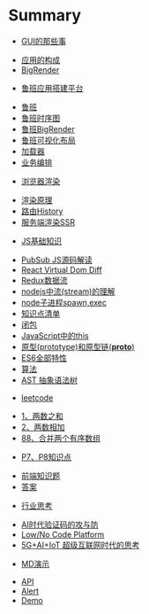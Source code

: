 # Summary
* [GUI的那些事]()
 - [应用的构成](introduction/app.md)
 - [BigRender](introduction/bigrender.md)
 
* [鲁班应用搭建平台]()
 - [鲁班](luban/about.md)
 - [鲁班时序图](luban/timeline.md)
 - [鲁班BigRender](luban/bigrender.md)
 - [鲁班可视化布局](luban/rgl.md)
 - [加载器](luban/loader.md) 
 - [业务编排](luban/event.md) 

* [浏览器渲染]()
 - [渲染原理](browser/render.md) 
 - [路由History](browser/history.md) 
 - [服务端渲染SSR](browser/ssr.md) 

* [JS基础知识]()
 - [PubSub JS源码解读](knowledge/pubsub.md)
 - [React Virtual Dom Diff](knowledge/domdiff.md)
 - [Redux数据流](knowledge/redux.md)
 - [nodejs中流(stream)的理解](knowledge/stream.md)
 - [node子进程spawn,exec](knowledge/child_process.md)
 - [知识点清单](knowledge/list.md)
 - [闭包](knowledge/closure.md)
 - [JavaScript中的this](knowledge/this.md)
 - [原型(prototype)和原型链(__proto__)](knowledge/prototype.md)
 - [ES6全部特性](knowledge/es6.md)
 - [算法](knowledge/algorithm.md)
 - [AST 抽象语法树](knowledge/ast.md)
 
* [leetcode]()
 - [1、两数之和](leetcode/twoSum.md)
 - [2、两数相加](leetcode/addTwoNumbers.md)
 - [88、合并两个有序数组](leetcode/merge.md)

* [P7、P8知识点]()
 - [前端知识题](subject/400.md) 
 - [答案](subject/toutiao.md) 

* [行业思考]()
 - [AI时代验证码的攻与防](thinking/captcha.md)
 - [Low/No Code Platform](thinking/visualization.md)
 - [5G+AI+IoT 超级互联网时代的思考](thinking/5gaiot.md)

* [MD演示]()
 - [API](demo/methods.md)
 - [Alert](demo/alert.md)
 - [Demo](demo/demo.md)
